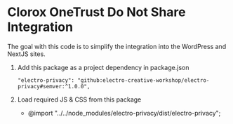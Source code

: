 # Clorox OneTrust Do Not Share Integration

The goal with this code is to simplify the integration into the WordPress and NextJS sites.

1. Add this package as a project dependency in package.json

   `"electro-privacy": "github:electro-creative-workshop/electro-privacy#semver:^1.0.0",`

2. Load required JS & CSS from this package

   - @import "../../node_modules/electro-privacy/dist/electro-privacy";
